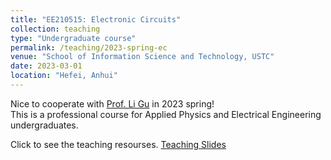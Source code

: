 ```yaml
---
title: "EE210515: Electronic Circuits"
collection: teaching
type: "Undergraduate course"
permalink: /teaching/2023-spring-ec
venue: "School of Information Science and Technology, USTC"
date: 2023-03-01
location: "Hefei, Anhui"
---
```

Nice to cooperate with [Prof. Li Gu](https://etcis-web.ustc.edu.cn/2016/0504/c27201a31476/page.htm) in 2023 spring!
<br/>This is a professional course for Applied Physics and Electrical Engineering undergraduates.

Click to see the teaching resourses. 
[Teaching Slides](Steven-Yorn.github.io/files/ElectronicCircuits.zip)


